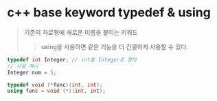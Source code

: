 # c++ base keyword typedef & using

> 기존의 자료형에 새로운 이름을 붙이는 키워드
>
> > using을 사용하면 같은 기능을 더 간결하게 사용할 수 있다.

```cpp
typedef int Integer; // int를 Integer로 정의
// 사용 예시
Integer num = 5;

typedef void (*func)(int, int);
using func = void (*)(int, int);
```

